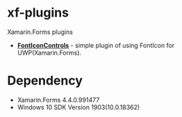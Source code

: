 # xf-plugins
Xamarin.Forms plugins
* **[FontIconControls](https://github.com/tomohak/xf-plugins/tree/master/FontIconControls)** - simple plugin of using FontIcon for UWP(Xamarin.Forms).

# Dependency
* Xamarin.Forms 4.4.0.991477
* Windows 10 SDK Version 1903(10.0.18362)
